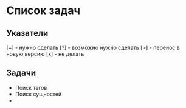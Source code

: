 # Список задач
## Указатели
[+] - нужно сделать
[?] - возможно нужно сделать
[>] - перенос в новую версию
[x] - не делать

## Задачи
* Поиск тегов
* Поиск сущностей
* 
